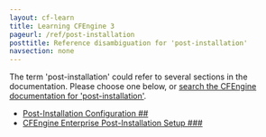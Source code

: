 ```yaml
---
layout: cf-learn
title: Learning CFEngine 3
pageurl: /ref/post-installation
posttitle: Reference disambiguation for 'post-installation'
navsection: none
---
```


The term 'post-installation' could refer to several sections in the documentation. Please choose one below, or
[search the CFEngine documentation for 'post-installation'](http://cfengine.com/docs/latest/search.html?q=post-installation).

- [Post-Installation Configuration \#\#](http://cfengine.com/docs/latest/guide-installation-and-configuration-general-installation.html#post-installation-configuration-##)
- [CFEngine Enterprise Post-Installation Setup \#\#\#](http://cfengine.com/docs/latest/guide-installation-and-configuration-general-installation.html#cfengine-enterprise-post-installation-setup-###)
